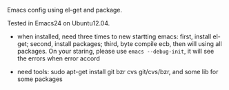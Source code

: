 
Emacs config using el-get and package.

Tested in Emacs24 on Ubuntu12.04.

* when installed, need three times to new startting emacs: first, install el-get; second, install packages; third, byte compile ecb, then will using all packages. On your staring, please use `emacs --debug-init`, it will see the errors when error accord

* need tools: sudo apt-get install git bzr cvs
git/cvs/bzr, and some lib for some packages
